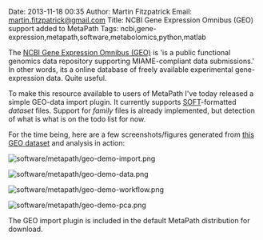 Date: 2013-11-18 00:35
Author: Martin Fitzpatrick
Email: martin.fitzpatrick@gmail.com
Title: NCBI Gene Expression Omnibus (GEO) support added to MetaPath
Tags: ncbi,gene-expression,metapath,software,metabolomics,python,matlab

The [NCBI Gene Expression Omnibus (GEO)](http://www.ncbi.nlm.nih.gov/geo/) is 'is a public functional genomics data repository supporting MIAME-compliant data submissions.' In other words, its a online database of freely available experimental gene-expression data. Quite useful.

To make this resource available to users of MetaPath I've today released a simple GEO-data import plugin. It currently supports [SOFT](http://www.ncbi.nlm.nih.gov/geo/info/soft2.html)-formatted *dataset* files. Support for *family* files is already implemented, but detection of what is what is on the todo list for now.

For the time being, here are a few screenshots/figures generated from [this GEO dataset]() and analysis in action:

![software/metapath/geo-demo-import.png](/static/images/software/metapath/geo-demo-import.png)

![software/metapath/geo-demo-data.png](/static/images/software/metapath/geo-demo-data.png)

![software/metapath/geo-demo-workflow.png](/static/images/software/metapath/geo-demo-workflow.png)

![software/metapath/geo-demo-pca.png](/static/images/software/metapath/geo-demo-pca.png)

The GEO import plugin is included in the default MetaPath distribution for download.



